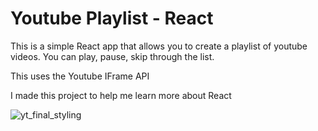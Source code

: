 # Youtube Playlist - React
This is a simple React app that allows you to create a playlist of youtube videos.
You can play, pause, skip through the list.

This uses the Youtube IFrame API

I made this project to help me learn more about React

![yt_final_styling](https://github.com/Corey255A1/YoutubePlaylist-React/assets/3460291/0c8e8cea-4d6c-47c1-b3b6-2e034ca9c8f0)
